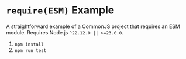 # `require(ESM)` Example

A straightforward example of a CommonJS project that requires an ESM module.
Requires Node.js `^22.12.0 || >=23.0.0`.

1. `npm install`
2. `npm run test`
